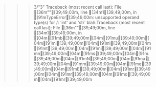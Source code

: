 >>> 3/"3"
Traceback (most recent call last):
  File [36m"<stdin>"[39;49;00m, line [34m1[39;49;00m, in <module>
[91mTypeError[39;49;00m: unsupported operand type(s) for /: 'int' and 'str'
>>> blah
Traceback (most recent call last):
  File [36m"<stdin>"[39;49;00m, line [34m1[39;49;00m, in <module>
[04m[91mb[39;49;00m[04m[91mu[39;49;00m[04m[91mi[39;49;00m[04m[91ml[39;49;00m[04m[91mt[39;49;00m[04m[91mi[39;49;00m[04m[91mn[39;49;00m[04m[91ms[39;49;00m[04m[91m.[39;49;00m[04m[91mN[39;49;00m[04m[91ma[39;49;00m[04m[91mm[39;49;00m[04m[91me[39;49;00m[04m[91mE[39;49;00m[04m[91mr[39;49;00m[04m[91mr[39;49;00m[04m[91mo[39;49;00m[04m[91mr[39;49;00m

